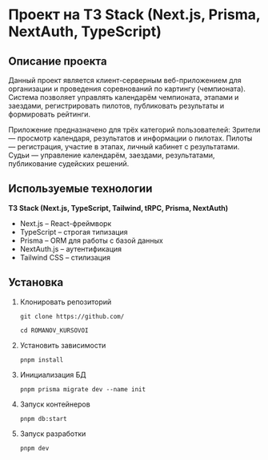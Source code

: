 # Проект на T3 Stack (Next.js, Prisma, NextAuth, TypeScript)

## Описание проекта
Данный проект является клиент-серверным веб-приложением для организации и проведения соревнований по картингу (чемпионата). Система позволяет управлять календарём чемпионата, этапами и заездами, регистрировать пилотов, публиковать результаты и формировать рейтинги.

Приложение предназначено для трёх категорий пользователей:
Зрители — просмотр календаря, результатов и информации о пилотах.
Пилоты — регистрация, участие в этапах, личный кабинет с результатами.
Судьи — управление календарём, заездами, результатами, публикование судейских решений.

## Используемые технологии
**T3 Stack (Next.js, TypeScript, Tailwind, tRPC, Prisma, NextAuth)**
- Next.js – React-фреймворк
- TypeScript – строгая типизация
- Prisma – ORM для работы с базой данных
- NextAuth.js – аутентификация
- Tailwind CSS – стилизация

## Установка
1) Клонировать репозиторий

   ``git clone https://github.com/``
   
   ``cd ROMANOV_KURSOVOI``
3) Установить зависимости
   
   ``pnpm install``
5) Инициализация БД
   
   ``pnpm prisma migrate dev --name init``
7) Запуск контейнеров
   
   ``pnpm db:start``
9) Запуск разработки
    
   ``pnpm dev``
